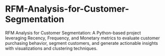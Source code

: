 # RFM-Analysis-for-Customer-Segmentation
RFM Analysis for Customer Segmentation: A Python-based project leveraging Recency, Frequency, and Monetary metrics to evaluate customer purchasing behavior, segment customers, and generate actionable insights with visualizations and clustering techniques.
